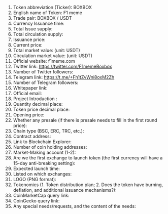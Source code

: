 
 1. Token abbreviation (Ticker): BOXBOX
2. English name of Token:  F1 meme
3. Trade pair:  BOXBOX / USDT
4. Currency Issuance time:  
5. Total Issue supply:  
6. Total circulation supply:
7. Issuance price:
8. Current price:
9. Total market value: (unit: USDT) 
10. Circulation market value: (unit: USDT) 
11. Official website:  f1meme.com
12. Twitter link:  https://twitter.com/F1memeBoxbox 
13. Number of Twitter followers: 
14. Telegram link:  https://t.me/+Fh1tZvWni8oxM2Zh
15. Number of Telegram followers: 
16. Whitepaper link:
17. Official email: 
18. Project Introduction :
19. Quantity decimal place: 
20. Token price decimal place:
21. Opening price:
22. Whether any presale (if there is presale needs to fill in the first round price): 
23. Chain type (BSC, ERC, TRC, etc.): 
24. Contract address: 
25. Link to Blockchain Explorer: 
26. Number of coin holding addresses: 
27. Market-Making account (1-2):
28. Are we the first exchange to launch token (the first currency will have a 15-day anti-breaking setting):
29. Expected launch time:
30. Listed on which exchanges:
31. LOGO (PNG format): 
32. Tokenomics (1. Token distribution plan; 2. Does the token have burning, deflation, and additional issuance mechanisms?): 
33. CoinMarketCap query link: 
34. CoinGecko query link: 
35. Any special needs/requests, and the content of the needs:
